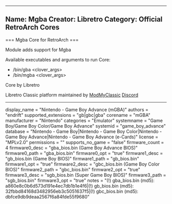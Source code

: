 -----------------------
Name: Mgba
Creator: Libretro
Category: Official RetroArch Cores
-----------------------

=== Mgba Core for RetroArch ===

Module adds support for Mgba

Available executables and arguments to run Core:
- /bin/gba <rom> <clover_args>
- /bin/mgba <rom> <clover_args>

Core by Libretro

Libretro Classic platform maintained by [ModMyClassic](https://modmyclassic.com) [Discord](https://discordapp.com/invite/8gygsrw)

-----------------------

display_name = "Nintendo - Game Boy Advance (mGBA)"
authors = "endrift"
supported_extensions = "gb|gbc|gba"
corename = "mGBA"
manufacturer = "Nintendo"
categories = "Emulator"
systemname = "Game Boy/Game Boy Color/Game Boy Advance"
systemid = "game_boy_advance"
database = "Nintendo - Game Boy|Nintendo - Game Boy Color|Nintendo - Game Boy Advance|Nintendo - Game Boy Advance (e-Cards)"
license = "MPLv2.0"
permissions = ""
supports_no_game = "false"
firmware_count = 4
firmware0_desc = "gba_bios.bin (Game Boy Advance BIOS)"
firmware0_path = "gba_bios.bin"
firmware0_opt = "true"
firmware1_desc = "gb_bios.bin (Game Boy BIOS)"
firmware1_path = "gb_bios.bin"
firmware1_opt = "true"
firmware2_desc = "gbc_bios.bin (Game Boy Color BIOS)"
firmware2_path = "gbc_bios.bin"
firmware2_opt = "true"
firmware3_desc = "sgb_bios.bin (Super Game Boy BIOS)"
firmware3_path = "sgb_bios.bin"
firmware3_opt = "true"
notes = "(!) gba_bios.bin (md5): a860e8c0b6d573d191e4ec7db1b1e4f6|(!) gb_bios.bin (md5): 32fbbd84168d3482956eb3c5051637f5|(!) gbc_bios.bin (md5): dbfce9db9deaa2567f6a84fde55f9680"
